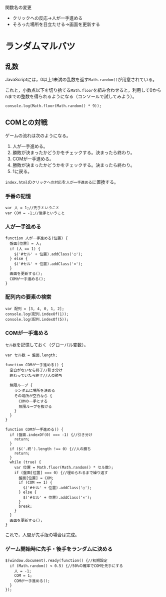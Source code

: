 関数名の変更
+ クリックへの反応→人が一手進める
+ そろった場所を目立たせる→画面を更新する

# ランダムマルバツ

## 乱数

JavaScriptには，0以上1未満の乱数を返す`Math.random()`が用意されている。

これと，小数点以下を切り捨てる`Math.floor`を組み合わせると，利用して0からnまでの整数を得られるようになる（コンソールで試してみよう）。

```
console.log(Math.floor(Math.random() * 9));
```

## COMとの対戦

ゲームの流れは次のようになる。

1. 人が一手進める。
1. 勝敗が決まったかどうかをチェックする。決まったら終わり。
1. COMが一手進める。
1. 勝敗が決まったかどうかをチェックする。決まったら終わり。
1. 1に戻る。

`index.html`の`クリックへの対応`を`人が一手進める`に置換する。

### 手番の記憶

```
var 人 = 1;//先手ということ
var COM = -1;//後手ということ
```

### 人が一手進める

```
function 人が一手進める(位置) {
  盤面[位置] = 人;
  if (人 == 1) {
    $('#セル' + 位置).addClass('○');
  } else {
    $('#セル' + 位置).addClass('×');
  }
  画面を更新する();
  COMが一手進める();
}
```

### 配列内の要素の検索

```
var 配列 = [3, 4, 0, 1, 2];
console.log(配列.indexOf(1));
console.log(配列.indexOf(5));
```

### COMが一手進める

`セル数`を記憶しておく（グローバル変数）。

```
var セル数 = 盤面.length;
```

```
function COMが一手進める() {
  空白がないなら終了//引き分け
  終わっていたら終了//人の勝ち

  無限ループ {
    ランダムに場所を決める
    その場所が空白なら {
      COMの一手とする
      無限ループを抜ける
    }
  }
}
```

```
function COMが一手進める() {
  if (盤面.indexOf(0) === -1) {//引き分け
    return;
  }
  if ($('.終').length !== 0) {//人の勝ち
    return;
  }
  while (true) {
    var 位置 = Math.floor(Math.random() * セル数);
    if (盤面[位置] === 0) {//埋められるまで繰り返す
      盤面[位置] = COM;
      if (COM == 1) {
        $('#セル' + 位置).addClass('○');
      } else {
        $('#セル' + 位置).addClass('×');
      }
      break;
    }
  }
  画面を更新する();
}
```

これで，人間が先手版の場合は完成。

### ゲーム開始時に先手・後手をランダムに決める

```
$(window.document).ready(function() {//初期設定
  if (Math.random() < 0.5) {//50%の確率でCOMを先手にする
    人 = -1;
    COM = 1;
    COMが一手進める();
  }
});
```
